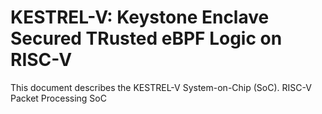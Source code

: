 # KESTREL-V: Keystone Enclave Secured TRusted eBPF Logic on RISC-V
This document describes the KESTREL-V System-on-Chip (SoC).
RISC-V Packet Processing SoC
